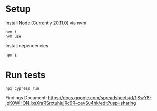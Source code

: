 # Setup

Install Node (Currently 20.11.0) via nvm

```
nvm i
nvm use
```

Install dependencies
```
npm i
```

# Run tests
```
npx cypress run
```

Findings Document:
https://docs.google.com/spreadsheets/d/1jSwY8-jpK0WHON_bsXraRSrxtuhjujRc9R-oevSu4hk/edit?usp=sharing